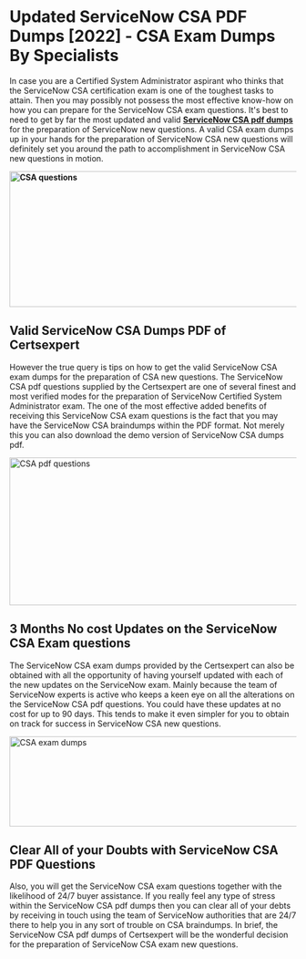 <h1><strong>Updated ServiceNow CSA PDF Dumps [2022] - CSA Exam Dumps By Specialists&nbsp;</strong></h1>
<p><span style="font-weight: 400;">In case you are a Certified System Administrator aspirant who thinks that the ServiceNow CSA certification exam is one of the toughest tasks to attain. Then you may possibly not possess the most effective know-how on how you can prepare for the ServiceNow CSA exam questions. It's best to need to get by far the most updated and valid <strong><a href="https://www.certsexpert.com/CSA-pdf-questions.html">ServiceNow CSA pdf dumps</a></strong> for the preparation of ServiceNow new questions. A valid  CSA exam dumps up in your hands for the preparation of ServiceNow CSA new questions will definitely set you around the path to accomplishment in ServiceNow CSA new questions in motion.</span></p>
<p><span style="font-weight: 400;"><strong><img style="display: block; margin-left: auto; margin-right: auto;" src="https://i.ibb.co/QXh983F/73475278-2429792180625311-4586132736837681152-n.jpg" alt="CSA questions" width="632" height="238" /></strong></span></p>
<h2><strong>Valid ServiceNow CSA Dumps PDF of Certsexpert</strong></h2>
<p><span style="font-weight: 400;">However the true query is tips on how to get the valid ServiceNow CSA exam dumps for the preparation of CSA new questions. The ServiceNow CSA pdf questions supplied by the Certsexpert are one of several finest and most verified modes for the preparation of ServiceNow Certified System Administrator exam. The one of the most effective added benefits of receiving this ServiceNow CSA exam questions is the fact that you may have the ServiceNow CSA braindumps within the PDF format. Not merely this you can also download the demo version of ServiceNow CSA dumps pdf.</span></p>
<p><span style="font-weight: 400;"><img style="display: block; margin-left: auto; margin-right: auto;" src="https://i.ibb.co/Jd8hN2L/76714008-3182067705200142-8735104740007870464-n.jpg" alt="CSA pdf questions" width="701" height="259" /></span></p>
<h2><strong>3 Months No cost Updates on the ServiceNow CSA Exam questions</strong></h2>
<p><span style="font-weight: 400;">The ServiceNow CSA exam dumps provided by the Certsexpert can also be obtained with all the opportunity of having yourself updated with each of the new updates on the ServiceNow exam. Mainly because the team of ServiceNow experts is active who keeps a keen eye on all the alterations on the ServiceNow CSA pdf questions. You could have these updates at no cost for up to 90 days. This tends to make it even simpler for you to obtain on track for success in ServiceNow CSA new questions.</span></p>
<p><span style="font-weight: 400;"><a href="https://www.certsexpert.com/CSA-pdf-questions.html"><img style="display: block; margin-left: auto; margin-right: auto;" src="https://i.ibb.co/TMnKrkJ/75398236-424489711531572-5064688549987614720-n.jpg" alt="CSA exam dumps" width="714" height="158" /></a></span></p>
<h2><strong>Clear All of your Doubts with ServiceNow CSA PDF Questions</strong></h2>
<p>Also, you will get the ServiceNow CSA exam questions together with the likelihood of 24/7 buyer assistance. If you really feel any type of stress within the ServiceNow CSA pdf dumps then you can clear all of your debts by receiving in touch using the team of ServiceNow authorities that are 24/7 there to help you in any sort of trouble on  CSA braindumps. In brief, the ServiceNow CSA pdf dumps of Certsexpert will be the wonderful decision for the preparation of ServiceNow CSA exam new questions.</p>
